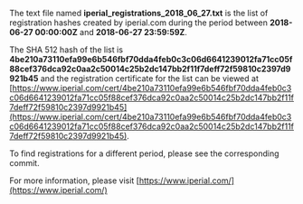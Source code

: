 The text file named **iperial_registrations_2018_06_27.txt** is the list of registration hashes created by iperial.com during the period between **2018-06-27 00:00:00Z** and **2018-06-27 23:59:59Z**.

The SHA 512 hash of the list is **4be210a73110efa99e6b546fbf70dda4feb0c3c06d6641239012fa71cc05f88cef376dca92c0aa2c50014c25b2dc147bb2f11f7deff72f59810c2397d9921b45** and the registration certificate for the list can be viewed at [https://www.iperial.com/cert/4be210a73110efa99e6b546fbf70dda4feb0c3c06d6641239012fa71cc05f88cef376dca92c0aa2c50014c25b2dc147bb2f11f7deff72f59810c2397d9921b45](https://www.iperial.com/cert/4be210a73110efa99e6b546fbf70dda4feb0c3c06d6641239012fa71cc05f88cef376dca92c0aa2c50014c25b2dc147bb2f11f7deff72f59810c2397d9921b45).

To find registrations for a different period, please see the corresponding commit.

For more information, please visit [https://www.iperial.com/](https://www.iperial.com/)
